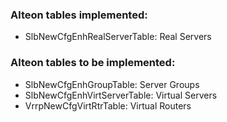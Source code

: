### Alteon tables implemented:

- SlbNewCfgEnhRealServerTable: Real Servers

### Alteon tables to be implemented:

- SlbNewCfgEnhGroupTable: Server Groups
- SlbNewCfgEnhVirtServerTable: Virtual Servers
- VrrpNewCfgVirtRtrTable: Virtual Routers